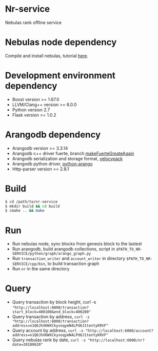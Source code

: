# Nr-service

Nebulas rank offline service

# Nebulas node dependency

Compile and install nebulas, tutorial [here](https://github.com/nebulasio/wiki/blob/master/tutorials/%5BEnglish%5D%20Nebulas%20101%20-%2001%20Installation.md).

# Development environment dependency

  - Boost version >= 1.67.0
  - LLVM/Clang++ version >= 6.0.0
  - Python version 2.7
  - Flask version >= 1.0.2

# Arangodb dependency

  - Arangodb version >= 3.3.14
  - Arangodb c++ driver fuerte, branch [makeFuerteGreateAgain](https://github.com/arangodb/fuerte/tree/makeFuerteGreatAgain)
  - Arangodb serialization and storage format, [velocypack](https://github.com/arangodb/velocypack)
  - Arangodb python driver, [python-arango](https://github.com/joowani/python-arango)
  - Http-parser version >= 2.8.1 

# Build

```sh
$ cd /path/to/nr-service
$ mkdir build && cd build
$ cmake .. && make
```

# Run

  - Run nebulas node, sync blocks from genesis block to the lastest
  - Run arangodb, build arangodb collections, script in `$PATH_TO_NR-SERVICE/python/graph/arango_graph.py`
  - Run `transaction_writer` and `account_writer` in directory `$PATH_TO_NR-SERVICE/cpp/bin`, to build transaction graph
  - Run `nr` in the same directory

# Query

  - Query transaction by block height, curl -s  `"http://localhost:6000/transaction?start_block=400100&end_block=400200"`
  - Query transaction by address, `curl -s "http://localhost:6000/transaction?address=n1Q6JhXKWXCkyvoqymN4LPd6J1tentyKRVF"`
  - Query account by address, `curl -s "http://localhost:6000/account?address=n1Q6JhXKWXCkyvoqymN4LPd6J1tentyKRVF"`
  - Query nebulas rank by date, `curl -s "http://localhost:6000/nr?date=20180620"`
